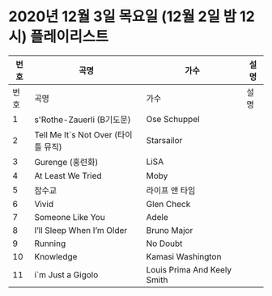 # 2020년 12월 3일 목요일 (12월 2일 밤 12시) 플레이리스트

| 번호 | 곡명 | 가수 | 설명 |
|------|------|------|------|
| 번호 | 곡명 | 가수 | 설명 |
| 1 | s'Rothe-Zauerli (B기도문) | Ose Schuppel |  |
| 2 | Tell Me It`s Not Over (타이틀 뮤직) | Starsailor |  |
| 3 | Gurenge (홍련화) | LiSA |  |
| 4 | At Least We Tried | Moby |  |
| 5 | 잠수교 | 라이프 앤 타임 |  |
| 6 | Vivid | Glen Check |  |
| 7 | Someone Like You | Adele |  |
| 8 | I’ll Sleep When I’m Older | Bruno Major |  |
| 9 | Running | No Doubt |  |
| 10 | Knowledge | Kamasi Washington |  |
| 11 | i`m Just a Gigolo | Louis Prima And Keely Smith |  |
